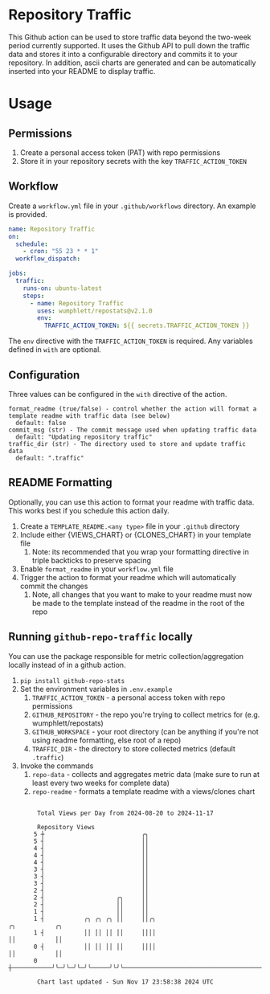 # Repository Traffic

This Github action can be used to store traffic data beyond the two-week period currently supported.
It uses the Github API to pull down the traffic data and stores it into a configurable directory and commits it to your 
repository. In addition, ascii charts are generated and can be automatically inserted into your README to display traffic.

# Usage
## Permissions
1. Create a personal access token (PAT) with repo permissions
2. Store it in your repository secrets with the key `TRAFFIC_ACTION_TOKEN`

## Workflow
Create a `workflow.yml` file in your `.github/workflows` directory. An example is provided.

```yaml
name: Repository Traffic
on:
  schedule:
    - cron: "55 23 * * 1"
  workflow_dispatch:

jobs:
  traffic:
    runs-on: ubuntu-latest
    steps:
      - name: Repository Traffic
        uses: wumphlett/repostats@v2.1.0
        env:
          TRAFFIC_ACTION_TOKEN: ${{ secrets.TRAFFIC_ACTION_TOKEN }}
```
The `env` directive with the `TRAFFIC_ACTION_TOKEN` is required. Any variables defined in `with` are optional.

## Configuration
Three values can be configured in the `with` directive of the action.
```
format_readme (true/false) - control whether the action will format a template readme with traffic data (see below)
  default: false
commit_msg (str) - The commit message used when updating traffic data
  default: "Updating repository traffic"
traffic_dir (str) - The directory used to store and update traffic data
  default: ".traffic"
```

## README Formatting
Optionally, you can use this action to format your readme with traffic data. This works best if you schedule this action
daily.

1. Create a `TEMPLATE_README.<any type>` file in your `.github` directory
2. Include either {VIEWS_CHART} or {CLONES_CHART} in your template file
   1. Note: its recommended that you wrap your formatting directive in triple backticks to preserve spacing
3. Enable `format_readme` in your `workflow.yml` file
4. Trigger the action to format your readme which will automatically commit the changes
   1. Note, all changes that you want to make to your readme must now be made to the template instead of the readme in the root of the repo

## Running `github-repo-traffic` locally
You can use the package responsible for metric collection/aggregation locally instead of in a github action.

1. `pip install github-repo-stats`
2. Set the environment variables in `.env.example`
   1. `TRAFFIC_ACTION_TOKEN` - a personal access token with repo permissions
   2. `GITHUB_REPOSITORY` - the repo you're trying to collect metrics for (e.g. wumphlett/repostats)
   3. `GITHUB_WORKSPACE` - your root directory (can be anything if you're not using readme formatting, else root of a repo)
   4. `TRAFFIC_DIR` - the directory to store collected metrics (default `.traffic`)
3. Invoke the commands
   1. `repo-data` - collects and aggregates metric data (make sure to run at least every two weeks for complete data)
   2. `repo-readme` - formats a template readme with a views/clones chart

```

        Total Views per Day from 2024-08-20 to 2024-11-17

        Repository Views
       5 ┼                           ╭╮
       5 ┤                           ││
       4 ┤                           ││
       4 ┤                           ││
       4 ┤                           ││
       3 ┤                           ││
       3 ┤                           ││
       3 ┤                           ││
       2 ┤                           ││
       2 ┤                    ╭╮     ││
       2 ┤                    ││     ││
       1 ┤                    ││     ││
       1 ┤           ╭╮ ╭╮ ╭╮ ││     ││╭╮                                         ╭╮           ╭╮
       1 ┤           ││ ││ ││ ││     ││││                                         ││           ││
       0 ┤           ││ ││ ││ ││     ││││                                         ││           ││
       0 ┼───────────╯╰─╯╰─╯╰─╯╰─────╯╰╯╰─────────────────────────────────────────╯╰───────────╯╰──

        Chart last updated - Sun Nov 17 23:58:38 2024 UTC
        
```
